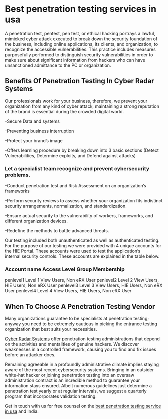 # Best penetration testing services in usa

A penetration test, pentest, pen test, or ethical hacking portrays a lawful, mimicked cyber attack executed to break down the security foundation of the business, including online applications, its clients, and organization, to recognize the accessible vulnerabilities. This practice includes measures purposefully performed to distinguish security vulnerabilities in order to make sure about significant information from hackers who can have unsanctioned admittance to the PC or organization.

## Benefits Of Penetration Testing In Cyber Radar Systems
Our professionals work for your business, therefore, we prevent your organization from any kind of cyber attack, maintaining a strong reputation of the brand is essential during the crowded digital world.

-Secure Data and systems

-Preventing business interruption

-Protect your brand’s image

-Offers learning procedure by breaking down into 3 basic sections (Detect Vulnerabilities, Determine exploits, and Defend against attacks)

### Let a specialist team recognize and prevent cybersecurity problems.

-Conduct penetration test and Risk Assessment on an organization’s frameworks

-Perform security reviews to assess whether your organization fits indistinct security arrangements, normalization, and standardization.

-Ensure actual security to the vulnerability of workers, frameworks, and different organization devices.

-Redefine the methods to battle advanced threats.

Our	 testing	 included	 both	 unauthenticated	 as	 well	 as	 authenticated	 testing.	 	 For	 the	 purpose	 of	 our	 testing	 we	
were	 provided	 with	 4 unique	 accounts	 for	 the	 HIE	 Portal.	 These	 accounts	 were	 used	 to	 test	 the	 application’s	
internal	security	controls.		These	accounts	are	explained	in	the	table	below.

### Account	name Access	Level Group	Membership
penlevel1 Level 1 View Users, Non eRX User
penlevel2 Level 2 View Users,	HIE	Users,	Non	eRX	User
penlevel3 Level 3 View Users,	HIE	Users,	Non	eRX	User
penlevel4 Level 4 View Users,	HIE	Users,	Non	eRX	User

## When To Choose A Penetration Testing Vendor


Many organizations guarantee to be specialists at penetration testing; anyway you need to be extremely cautious in picking the entrance testing organization that best suits your necessities.

[Cyber Radar Systems](https://www.cyberradarsystems.com) offer penetration testing administrations that depend on the activities and mentalities of genuine hackers. We discover weaknesses in a controlled framework, causing you to find and fix issues before an attacker does.

Remaining agreeable in a profoundly administrative climate implies staying aware of the most recent cybersecurity systems. Bringing in an outsider white-hat hacker or joining penetration testing into an oversaw administration contract is an incredible method to guarantee your information stays ensured. Albeit numerous guidelines just determine a penetration test yearly or at regular intervals, we suggest a quarterly program that incorporates validation testing.

Get in touch with us for free counsel on the  [best penetration testing service in usa](https://www.cyberradarsystems.com/best-penetration-testing-services-in-usa/)  and India.

